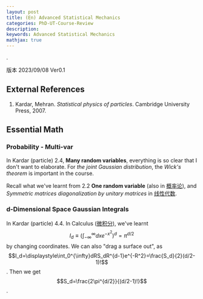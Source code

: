 ```yaml
---
layout: post
title: (En) Advanced Statistical Mechanics
categories: PhD-UT-Course-Review
description: 
keywords: Advanced Statistical Mechanics
mathjax: true
---
```


.

版本 2023/09/08 Ver0.1

## External References

1. Kardar, Mehran. *Statistical physics of particles*. Cambridge University Press, 2007.

## Essential Math

### Probability - Multi-var

In Kardar (particle) 2.4, **Many random variables**, everything is so clear that I don't want to elaborate. For *the joint Gaussian distribution*, the *Wick's theorem* is important in the course.

Recall what we've learnt from 2.2 **One random variable** (also in [概率论](https://shi200005.github.io/2021/10/02/Probability/)), and *Symmetric matrices diagonalization by unitary matrices* in [线性代数](https://shi200005.github.io/2021/09/30/Linear-Algebra/).

### d-Dimensional Space Gaussian Integrals

In Kardar (particle) 4.4. In Calculus ([微积分](https://shi200005.github.io/2021/09/30/Calculus/)), we've learnt $$I_d≡(\displaystyle\int_{-\infty}^{\infty}dxe^{-x^2})^d=\pi^{d/2}$$ by changing coordinates. We can also "drag a surface out", as $$I_d=\displaystyle\int_0^{\infty}dRS_dR^{d-1}e^{-R^2}=\frac{S_d}{2}(d/2-1)!$$. Then we get $$S_d=\frac{2\pi^{d/2}}{(d/2-1)!}$$.